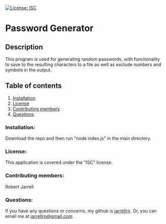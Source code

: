 [![License: ISC](https://img.shields.io/badge/License-ISC-blue.svg)](https://opensource.org/licenses/ISC)

# Password Generator

## Description

This program is used for generating random passwords, with functionality to save to the resulting characters to a file as well as exclude numbers and symbols in the output.

## Table of contents

1. [Installation](#installation)
2. [License](#license)
3. [Contributing members](#contributing)
4. [Questions](#questions)

### Installation: <a name="installation"></a>

Download the repo and then run "node index.js" in the main directory.

### License: <a name="license"></a>

This application is covered under the "ISC" license.

### Contributing members: <a name="contributing"></a>

Robert Jarrell

### Questions: <a name="questions"></a>

If you have any questions or concerns, my github is [jarrellrn](https://github.com/jarrellrn). Or, you can email me at jarrellrn@gmail.com.
